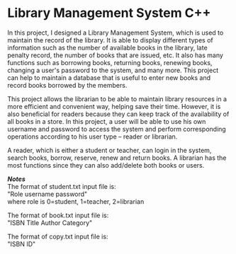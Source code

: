 # Library Management System C++

In this project, I designed a Library Management System, which is used to maintain the record of the library. It is able to display different types of information such as the number of available books in the library, late penalty record, the number of books that are issued, etc. It also has many functions such as borrowing books, returning books, renewing books, changing a user's password to the system, and many more. This project can help to maintain a database that is useful to enter new books and record books borrowed by the members. 

This project allows the librarian to be able to maintain library resources in a more efficient and convenient way, helping save their time.
However, it is also beneficial for readers because they can keep track of the availability of all books in a store. In this project, a user will be able to use his own username and password to access the system and perform corresponding operations according to his user type – reader or librarian. 

A reader, which is either a student or teacher, can login in the system, search books, borrow, reserve, renew and return books. A librarian has the most functions since they can also add/delete both books or users.

                                               
                                               
***Notes***  
The format of student.txt input file is:                                                                                                            
"Role username password"                                                                    
where role is 0=student, 1=teacher, 2=librarian

The format of book.txt input file is:                                                 
"ISBN Title Author Category"

The format of copy.txt input file is:                                              
"ISBN ID"
